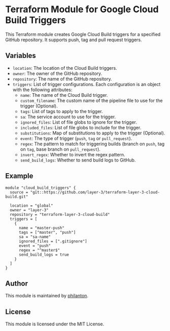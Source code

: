 
# Terraform Module for Google Cloud Build Triggers

This Terraform module creates Google Cloud Build triggers for a specified GitHub repository. It supports push, tag and pull request triggers.

## Variables
- `location`: The location of the Cloud Build triggers.
- `owner`: The owner of the GitHub repository.
- `repository`: The name of the GitHub repository.
- `triggers`: List of trigger configurations. Each configuration is an object with the following attributes:
  - `name`: The name of the Cloud Build trigger.
  - `custom_filename`: The custom name of the pipeline file to use for the trigger (Optional).
  - `tags`: List of tags to apply to the trigger.
  - `sa`: The service account to use for the trigger.
  - `ignored_files`: List of file globs to ignore for the trigger.
  - `included_files`: List of file globs to include for the trigger.
  - `substitutions`: Map of substitutions to apply to the trigger (Optional).
  - `event`: The type of trigger (`push`, `tag` or `pull_request`).
  - `regex`: The pattern to match for triggering builds (branch on `push`, tag on `tag`, base branch on `pull_request`).
  - `invert_regex`: Whether to invert the regex pattern.
  - `send_build_logs`: Whether to send build logs to GitHub.

## Example

```hcl
module "cloud_build_triggers" {
  source = "git::https://github.com/layer-3/terraform-layer-3-cloud-build.git"

  location = "global"
  owner = "layer-3"
  repository = "terraform-layer-3-cloud-build"
  triggers = [
    {
      name = "master-push"
      tags = ["master", "push"]
      sa = "sa-name"
      ignored_files = [".gitignore"]
      event = "push"
      regex = "^master$"
      send_build_logs = true
    }
  ]
}
```

## Author

This module is maintained by [philanton](https://github.com/philanton).

## License

This module is licensed under the MIT License.
